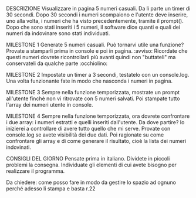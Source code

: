 DESCRIZIONE
Visualizzare in pagina 5 numeri casuali. Da lì parte un timer di 30 secondi.
Dopo 30 secondi i numeri scompaiono e l'utente deve inserire, uno alla volta, i numeri che ha visto precedentemente, tramite il prompt().
Dopo che sono stati inseriti i 5 numeri, il software dice quanti e quali dei numeri da indovinare sono stati individuati.

MILESTONE 1
Generate 5 numeri casuali. Può tornarvi utile una funzione? Provate a stamparli prima in console e poi in pagina.
:avviso: Ricordate che questi numeri dovrete ricontrollarli più avanti quindi non "buttateli" ma conservateli da qualche parte :occhiolino:

MILESTONE 2
Impostate un timer a 3 secondi, testatelo con un console.log. Una volta funzionante fate in modo che nasconda i numeri in pagina.

MILESTONE 3
Sempre nella funzione temporizzata, mostrate un prompt all'utente finchè non vi ritrovate con 5 numeri salvati. Poi stampate tutto l'array dei numeri utente in console.

MILESTONE 4
Sempre nella funzione temporizzata, ora dovrete confrontare i due array: i numeri estratti e quelli inseriti dall'utente. Da dove partire? Io inizierei a controllare di avere tutto quello che mi serve. Provate con console.log se avete visibilità dei due dati. Poi ragionate su come confrontare gli array e di come generare il risultato, cioè la lista dei numeri indovinati.

CONSIGLI DEL GIORNO
Pensate prima in italiano.
Dividete in piccoli problemi la consegna.
Individuate gli elementi di cui avete bisogno per realizzare il programma.

Da chiedere:
    come posso fare in modo da gestire lo spazio ad ognuno perché adesso li stampa e basta r.22
